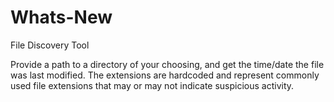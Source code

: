 # Whats-New
File Discovery Tool

Provide a path to a directory of your choosing, and get the time/date the file was last modified. The extensions are hardcoded and represent commonly used file extensions that may or may not indicate suspicious activity. 
